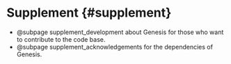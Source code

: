 Supplement {#supplement}
===========

 * @subpage supplement_development about Genesis for those who want to contribute to the code base.
 * @subpage supplement_acknowledgements for the dependencies of Genesis.

<!--
Link to the @subpage citelist Bibliography.

@page citelist Bibliography

List of cited references.
-->
